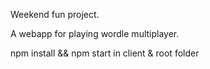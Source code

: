 Weekend fun project.

A webapp for playing wordle multiplayer. 

npm install && npm start in client & root folder
